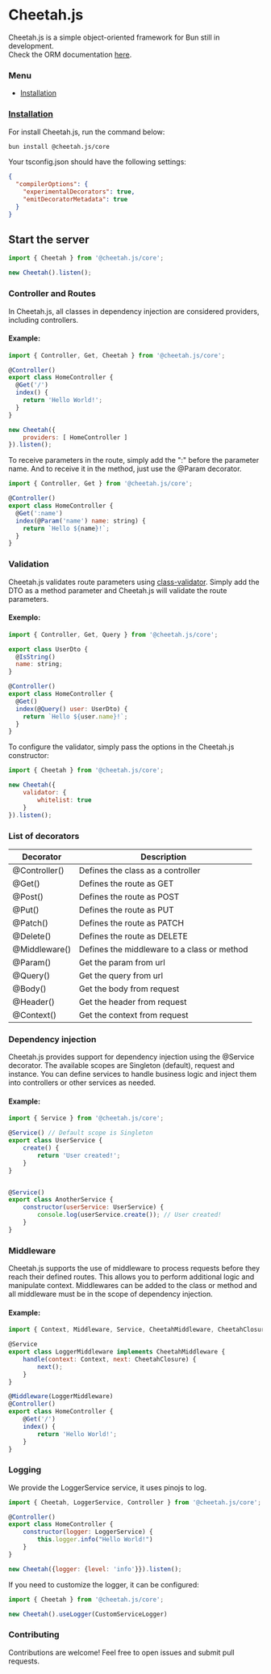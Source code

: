 # Cheetah.js
Cheetah.js is a simple object-oriented framework for Bun still in development.
<br>
Check the ORM documentation [here](https://github.com/mlusca/cheetah.js/tree/master/packages/orm).
### Menu
- [Installation](#install)

### [Installation](#install)
For install Cheetah.js, run the command below:

```bash 
bun install @cheetah.js/core
```

Your tsconfig.json should have the following settings:
```json
{
  "compilerOptions": {
    "experimentalDecorators": true,
    "emitDecoratorMetadata": true
  }
}
```

## Start the server
```javascript
import { Cheetah } from '@cheetah.js/core';

new Cheetah().listen();
```

### Controller and Routes
In Cheetah.js, all classes in dependency injection are considered providers, including controllers.
#### Example:
```javascript 
import { Controller, Get, Cheetah } from '@cheetah.js/core';

@Controller()
export class HomeController {
  @Get('/')
  index() {
    return 'Hello World!';
  }
}

new Cheetah({ 
    providers: [ HomeController ]
}).listen();
```
To receive parameters in the route, simply add the ":" before the parameter name. And to receive it in the method, just use the @Param decorator.
```javascript
import { Controller, Get } from '@cheetah.js/core';

@Controller()
export class HomeController {
  @Get(':name')
  index(@Param('name') name: string) {
    return `Hello ${name}!`;
  }
}
```

### Validation
Cheetah.js validates route parameters using [class-validator](https:github.comtypestackclass-validator). Simply add the DTO as a method parameter and Cheetah.js will validate the route parameters.
#### Exemplo:
```javascript
import { Controller, Get, Query } from '@cheetah.js/core';

export class UserDto {
  @IsString()
  name: string;
}

@Controller()
export class HomeController {
  @Get()
  index(@Query() user: UserDto) {
    return `Hello ${user.name}!`;
  }
}
```
To configure the validator, simply pass the options in the Cheetah.js constructor:
```javascript
import { Cheetah } from '@cheetah.js/core';

new Cheetah({ 
    validator: {
        whitelist: true
    }
}).listen();
```

### List of decorators
| Decorator | Description                                 |
| --- |---------------------------------------------|
| @Controller() | Defines the class as a controller           |
| @Get() | Defines the route as GET                    |
| @Post() | Defines the route as POST                   |
| @Put() | Defines the route as PUT                    |
| @Patch() | Defines the route as PATCH                  |
| @Delete() | Defines the route as DELETE                 |
| @Middleware() | Defines the middleware to a class or method |
| @Param() | Get the param from url                      |
| @Query() | Get the query from url                      |
| @Body() | Get the body from request                   |
| @Header() | Get the header from request                 |
| @Context() | Get the context from request               |


### Dependency injection
Cheetah.js provides support for dependency injection using the @Service decorator.
The available scopes are Singleton (default), request and instance. You can define services to handle business logic and inject them into controllers or other services as needed. </br>
#### Example:
```javascript
import { Service } from '@cheetah.js/core';

@Service() // Default scope is Singleton
export class UserService {
    create() {
        return 'User created!';
    }
}


@Service()
export class AnotherService {
    constructor(userService: UserService) {
        console.log(userService.create()); // User created!
    }
}
```
### Middleware
Cheetah.js supports the use of middleware to process requests before they reach their defined routes. This allows you to perform additional logic and manipulate context.
Middlewares can be added to the class or method and all middleware must be in the scope of dependency injection.
#### Example:
```javascript
import { Context, Middleware, Service, CheetahMiddleware, CheetahClosure } from '@cheetah.js/core';

@Service
export class LoggerMiddleware implements CheetahMiddleware {
    handle(context: Context, next: CheetahClosure) {
        next();
    }
}

@Middleware(LoggerMiddleware)
@Controller()
export class HomeController {
    @Get('/')
    index() {
        return 'Hello World!';
    }
}
```

### Logging
We provide the LoggerService service, it uses pinojs to log.
```javascript
import { Cheetah, LoggerService, Controller } from '@cheetah.js/core';

@Controller()
export class HomeController {
    constructor(logger: LoggerService) {
        this.logger.info("Hello World!")
    }
}

new Cheetah({logger: {level: 'info'}}).listen();
```
If you need to customize the logger, it can be configured:
```javascript
import { Cheetah } from '@cheetah.js/core';

new Cheetah().useLogger(CustomServiceLogger)
```

### Contributing
Contributions are welcome! Feel free to open issues and submit pull requests.